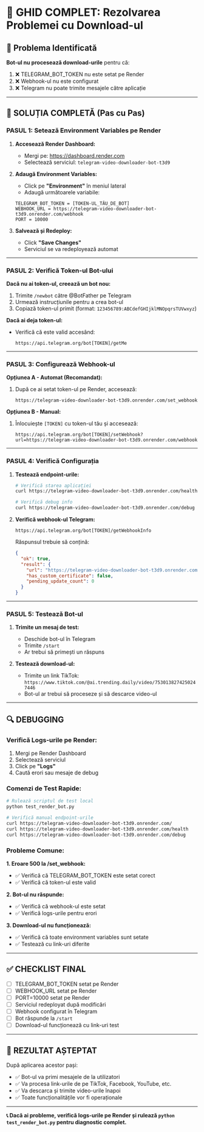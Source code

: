 # 🔧 GHID COMPLET: Rezolvarea Problemei cu Download-ul

## 🚨 Problema Identificată
**Bot-ul nu procesează download-urile** pentru că:
1. ❌ TELEGRAM_BOT_TOKEN nu este setat pe Render
2. ❌ Webhook-ul nu este configurat
3. ❌ Telegram nu poate trimite mesajele către aplicație

---

## 🎯 SOLUȚIA COMPLETĂ (Pas cu Pas)

### **PASUL 1: Setează Environment Variables pe Render**

1. **Accesează Render Dashboard:**
   - Mergi pe: https://dashboard.render.com
   - Selectează serviciul: `telegram-video-downloader-bot-t3d9`

2. **Adaugă Environment Variables:**
   - Click pe **"Environment"** în meniul lateral
   - Adaugă următoarele variabile:

   ```
   TELEGRAM_BOT_TOKEN = [TOKEN-UL_TĂU_DE_BOT]
   WEBHOOK_URL = https://telegram-video-downloader-bot-t3d9.onrender.com/webhook
   PORT = 10000
   ```

3. **Salvează și Redeploy:**
   - Click **"Save Changes"**
   - Serviciul se va redeployează automat

---

### **PASUL 2: Verifică Token-ul Bot-ului**

**Dacă nu ai token-ul, creează un bot nou:**
1. Trimite `/newbot` către @BotFather pe Telegram
2. Urmează instrucțiunile pentru a crea bot-ul
3. Copiază token-ul primit (format: `123456789:ABCdefGHIjklMNOpqrsTUVwxyz`)

**Dacă ai deja token-ul:**
- Verifică că este valid accesând:
  ```
  https://api.telegram.org/bot[TOKEN]/getMe
  ```

---

### **PASUL 3: Configurează Webhook-ul**

**Opțiunea A - Automat (Recomandat):**
1. După ce ai setat token-ul pe Render, accesează:
   ```
   https://telegram-video-downloader-bot-t3d9.onrender.com/set_webhook
   ```

**Opțiunea B - Manual:**
1. Înlocuiește `[TOKEN]` cu token-ul tău și accesează:
   ```
   https://api.telegram.org/bot[TOKEN]/setWebhook?url=https://telegram-video-downloader-bot-t3d9.onrender.com/webhook
   ```

---

### **PASUL 4: Verifică Configurația**

1. **Testează endpoint-urile:**
   ```bash
   # Verifică starea aplicației
   curl https://telegram-video-downloader-bot-t3d9.onrender.com/health
   
   # Verifică debug info
   curl https://telegram-video-downloader-bot-t3d9.onrender.com/debug
   ```

2. **Verifică webhook-ul Telegram:**
   ```
   https://api.telegram.org/bot[TOKEN]/getWebhookInfo
   ```
   
   Răspunsul trebuie să conțină:
   ```json
   {
     "ok": true,
     "result": {
       "url": "https://telegram-video-downloader-bot-t3d9.onrender.com/webhook",
       "has_custom_certificate": false,
       "pending_update_count": 0
     }
   }
   ```

---

### **PASUL 5: Testează Bot-ul**

1. **Trimite un mesaj de test:**
   - Deschide bot-ul în Telegram
   - Trimite `/start`
   - Ar trebui să primești un răspuns

2. **Testează download-ul:**
   - Trimite un link TikTok: `https://www.tiktok.com/@ai.trending.daily/video/7530138274250247446`
   - Bot-ul ar trebui să proceseze și să descarce video-ul

---

## 🔍 DEBUGGING

### **Verifică Logs-urile pe Render:**
1. Mergi pe Render Dashboard
2. Selectează serviciul
3. Click pe **"Logs"**
4. Caută erori sau mesaje de debug

### **Comenzi de Test Rapide:**
```bash
# Rulează scriptul de test local
python test_render_bot.py

# Verifică manual endpoint-urile
curl https://telegram-video-downloader-bot-t3d9.onrender.com/
curl https://telegram-video-downloader-bot-t3d9.onrender.com/health
curl https://telegram-video-downloader-bot-t3d9.onrender.com/debug
```

### **Probleme Comune:**

**1. Eroare 500 la /set_webhook:**
- ✅ Verifică că TELEGRAM_BOT_TOKEN este setat corect
- ✅ Verifică că token-ul este valid

**2. Bot-ul nu răspunde:**
- ✅ Verifică că webhook-ul este setat
- ✅ Verifică logs-urile pentru erori

**3. Download-ul nu funcționează:**
- ✅ Verifică că toate environment variables sunt setate
- ✅ Testează cu link-uri diferite

---

## ✅ CHECKLIST FINAL

- [ ] TELEGRAM_BOT_TOKEN setat pe Render
- [ ] WEBHOOK_URL setat pe Render  
- [ ] PORT=10000 setat pe Render
- [ ] Serviciul redeployat după modificări
- [ ] Webhook configurat în Telegram
- [ ] Bot răspunde la `/start`
- [ ] Download-ul funcționează cu link-uri test

---

## 🚀 REZULTAT AȘTEPTAT

După aplicarea acestor pași:
- ✅ Bot-ul va primi mesajele de la utilizatori
- ✅ Va procesa link-urile de pe TikTok, Facebook, YouTube, etc.
- ✅ Va descarca și trimite video-urile înapoi
- ✅ Toate funcționalitățile vor fi operaționale

---

**📞 Dacă ai probleme, verifică logs-urile pe Render și rulează `python test_render_bot.py` pentru diagnostic complet.**